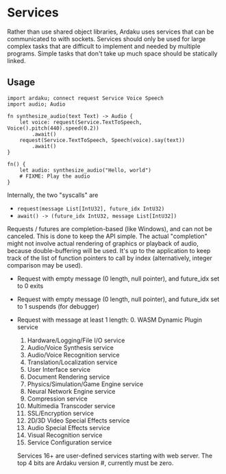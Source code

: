 # Services
Rather than use shared object libraries, Ardaku uses services that can be
communicated to with sockets.  Services should only be used for large complex
tasks that are difficult to implement and needed by multiple programs.  Simple
tasks that don't take up much space should be statically linked.

## Usage
```kuru
import ardaku; connect request Service Voice Speech
import audio; Audio

fn synthesize_audio(text Text) -> Audio {
    let voice: request(Service.TextToSpeech, Voice().pitch(440).speed(0.2))
        .await()
    request(Service.TextToSpeech, Speech(voice).say(text))
        .await()
}

fn() {
    let audio: synthesize_audio("Hello, world")
    # FIXME: Play the audio
}
```

Internally, the two "syscalls" are
 - `request(message List[IntU32], future_idx IntU32)`
 - `await() -> (future_idx IntU32, message List[IntU32])`

Requests / futures are completion-based (like Windows), and can not be canceled.
This is done to keep the API simple.  The actual "completion" might not involve
actual rendering of graphics or playback of audio, because double-buffering will
be used.  It's up to the application to keep track of the list of function
pointers to call by index (alternatively, integer comparison may be used).

 - Request with empty message (0 length, null pointer), and future_idx set to 0
   exits
 - Request with empty message (0 length, null pointer), and future_idx set to 1
   suspends (for debugger)
 - Request with message at least 1 length:
   0. WASM Dynamic Plugin service
   1. Hardware/Logging/File I/O service
   2. Audio/Voice Synthesis service
   3. Audio/Voice Recognition service
   4. Translation/Localization service
   5. User Interface service
   6. Document Rendering service
   7. Physics/Simulation/Game Engine service
   8. Neural Network Engine service
   9. Compression service
   10. Multimedia Transcoder service
   11. SSL/Encryption service
   12. 2D/3D Video Special Effects service
   13. Audio Special Effects service
   14. Visual Recognition service
   15. Service Configuration service

   Services 16+ are user-defined services starting with web server.  The top 4
   bits are Ardaku version #, currently must be zero.
